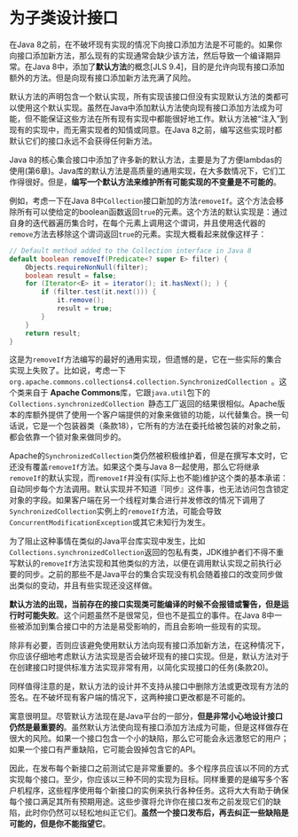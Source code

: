 #  为子类设计接口

在Java 8之前，在不破坏现有实现的情况下向接口添加方法是不可能的。如果你向接口添加新方法，那么现有的实现通常会缺少该方法，然后导致一个编译期异常。在Java 8中，添加了**默认方法**的概念[JLS 9.4]，目的是允许向现有接口添加额外的方法。但是向现有接口添加新方法充满了风险。

默认方法的声明包含一个默认实现，所有实现该接口但没有实现默认方法的类都可以使用这个默认实现。虽然在Java中添加默认方法使向现有接口添加方法成为可能，但不能保证这些方法在所有现有实现中都能很好地工作。默认方法被“注入”到现有的实现中，而无需实现者的知情或同意。在Java 8之前，编写这些实现时都默认它们的接口永远不会获得任何新方法。

Java 8的核心集合接口中添加了许多新的默认方法，主要是为了方便lambdas的使用(第6章)。Java库的默认方法是高质量的通用实现，在大多数情况下，它们工作得很好。但是，**编写一个默认方法来维护所有可能实现的不变量是不可能的**。

例如，考虑一下在Java 8中`Collection`接口新加的方法`removeIf`。这个方法会移除所有可以使给定的boolean函数返回`true`的元素。这个方法的默认实现是：通过自身的迭代器遍历集合时，在每个元素上调用这个谓词，并且使用迭代器的`remove`方法去移除这个谓词返回`true`的元素。实现大概看起来就像这样子：

```java
// Default method added to the Collection interface in Java 8
default boolean removeIf(Predicate<? super E> filter) {
    Objects.requireNonNull(filter);
    boolean result = false;
    for (Iterator<E> it = iterator(); it.hasNext(); ) {
        if (filter.test(it.next())) {
            it.remove();
            result = true;
        }
    }
    return result;
}
```

这是为`removeIf`方法编写的最好的通用实现，但遗憾的是，它在一些实际的集合实现上失败了。比如说，考虑一下`org.apache.commons.collections4.collection.SynchronizedCollection `。这个类来自于 **Apache Commons**库，它跟`java.util`包下的`Collections.synchronizedCollection `静态工厂返回的结果很相似。Apache版本的库额外提供了使用一个客户端提供的对象来做锁的功能，以代替集合。换一句话说，它是一个包装器类（条款18），它所有的方法在委托给被包装的对象之前，都会依靠一个锁对象来做同步的。

Apache的`SynchronizedCollection`类仍然被积极维护着，但是在撰写本文时，它还没有覆盖`removeIf`方法。如果这个类与Java 8一起使用，那么它将继承`removeIf`的默认实现，而`removeIf`并没有(实际上也不能)维护这个类的基本承诺：自动同步每个方法调用。默认实现并不知道『同步』这件事，也无法访问包含锁定对象的字段。如果客户端在另一个线程对集合进行并发修改的情况下调用了`SynchronizedCollection`实例上的`removeIf`方法，可能会导致`ConcurrentModificationException`或其它未知行为发生。

为了阻止这种事情在类似的Java平台库实现中发生，比如`Collections.synchronizedCollection`返回的包私有类，JDK维护者们不得不重写默认的`removeIf`方法实现和其他类似的方法，以便在调用默认实现之前执行必要的同步。之前的那些不是Java平台的集合实现没有机会随着接口的改变同步做出类似的变动，并且有些实现还没这样做。

**默认方法的出现，当前存在的接口实现类可能编译的时候不会报错或警告，但是运行时可能失败**。这个问题虽然不是很常见，但也不是孤立的事件。在Java 8中一些被添加到集合接口中的方法是易受影响的，而且会影响一些现有的实现。

除非有必要，否则应该避免使用默认方法向现有接口添加新方法，在这种情况下，你应该仔细地考虑默认方法实现是否会破坏现有的接口实现。但是，默认方法对于在创建接口时提供标准方法实现非常有用，以简化实现接口的任务(条款20)。

同样值得注意的是，默认方法的设计并不支持从接口中删除方法或更改现有方法的签名。在不破坏现有客户端的情况下，这两种接口更改都是不可能的。

寓意很明显。尽管默认方法现在是Java平台的一部分，**但是非常小心地设计接口仍然是最重要的**。虽然默认方法使向现有接口添加方法成为可能，但是这样做存在很大的风险。如果一个接口包含一个小的缺陷，那么它可能会永远激怒它的用户；如果一个接口有严重缺陷，它可能会毁掉包含它的API。

因此，在发布每个新接口之前测试它是非常重要的。多个程序员应该以不同的方式实现每个接口。至少，你应该以三种不同的实现为目标。同样重要的是编写多个客户机程序，这些程序使用每个新接口的实例来执行各种任务。这将大大有助于确保每个接口满足其所有预期用途。这些步骤将允许你在接口发布之前发现它们的缺陷，此时你仍然可以轻松地纠正它们。**虽然一个接口发布后，再去纠正一些缺陷是可能的，但是你不能指望它**。